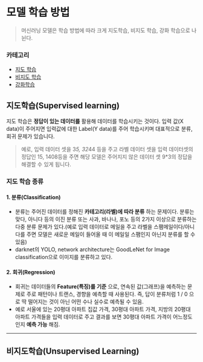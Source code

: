 # 모델 학습 방법
> 머신러닝 모델은 학습 방법에 따라 크게 지도학습, 비지도 학습, 강화 학습으로 나뉜다.

### 카테고리
* [지도 학습](#지도학습(Supervised-learning))
* [비지도 학습](#비지도학습(Unsupervised-Learning))
* [강화학습]()

## 지도학습(Supervised learning)
지도 학습은 __정답이 있는 데이터를__ 활용해 데이터를 학습시키는 것이다. 입력 값(X data)이 주어지면 입력값에 대한 Label(Y data)를 주어 학습시키며 대표적으로 분류, 회귀 문제가 있습니다.
> 예로, 입력 데이터 셋을 3*5, 32*44 등을 주고 라벨 데이터 셋을 입력 데이터셋의 정답인 15, 1408등을 주면 해당 모델은 주어지지 않은 데이터 셋 9*3의 정답을 해결할 수 있게 됩니다.

### 지도 학습 종류
#### 1. 분류(Classification)  
* 분류는 주어진 데이터를 정해진 __카테고리(라벨)에 따라 분류__ 하는 문제이다. 분류는 맞다, 아니다 등의 이진 분류 또는 사과, 바나나, 포노 등의 2가지 이상으로 분류하는 다중 분류 문제가 있다.(예로 입력 데이터로 메일을 주고 라벨을 스팸메일이다/아니다를 주면 모델은 새로운 메일이 들어올 때 이 메일일 스팸인지 아닌지 분류를 할 수 있음)  
* darknet의 YOLO, network architecture는 GoodLeNet for Image classification으로 이미지를 분류하고 있다.


#### 2. 회귀(Regression)
* 회귀는 데이터들의 __Feature(특징)를 기준__ 으로, 연속된 값(그래프)을 예측하는 문제로 주로 패턴이나 트랜스, 경향을 예측할 때 사용된다. 즉, 답이 분류처럼 1 / 0 으로 딱 떨어지는 것이 아닌 어떤 수나 실수로 예측될 수 있음.  
* 예로 서울에 있는 20평대 아파트 집값 가격, 30평대 아파트 가격, 지방의 20평대 아파트 가격들을 입력 데이터로 주고 결과를 보면 30평대 아파트 가격이 어느정도 인지 __예측 가능__ 해짐.

***

## 비지도학습(Unsupervised Learning)
